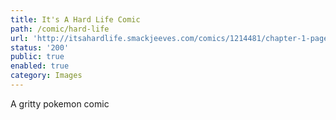 ```yaml
---
title: It's A Hard Life Comic
path: /comic/hard-life
url: 'http://itsahardlife.smackjeeves.com/comics/1214481/chapter-1-page-1-cover/'
status: '200'
public: true
enabled: true
category: Images
---
```

A gritty pokemon comic
